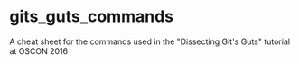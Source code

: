# gits_guts_commands
A cheat sheet for the commands used in the "Dissecting Git's Guts" tutorial at OSCON 2016
